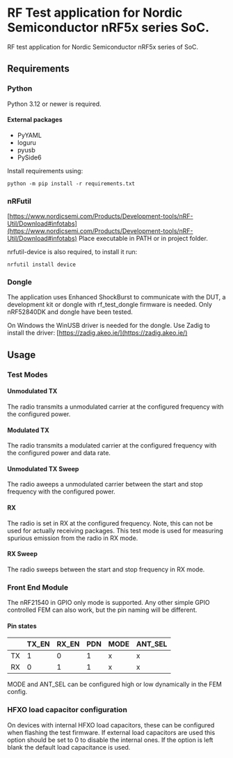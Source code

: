 # RF Test application for Nordic Semiconductor nRF5x series SoC.

RF test application for Nordic Semiconductor nRF5x series of SoC.

## Requirements
### Python
Python 3.12 or newer is required.

#### External packages
- PyYAML
- loguru
- pyusb
- PySide6

Install requirements using:
~~~
python -m pip install -r requirements.txt
~~~

### nRFutil
[https://www.nordicsemi.com/Products/Development-tools/nRF-Util/Download#infotabs](https://www.nordicsemi.com/Products/Development-tools/nRF-Util/Download#infotabs)
Place executable in PATH or in project folder.

nrfutil-device is also required, to install it run:
~~~
nrfutil install device
~~~

### Dongle
The application uses Enhanced ShockBurst to communicate with the DUT, a development kit or dongle with rf_test_dongle firmware is needed. Only nRF52840DK and dongle have been tested.

On Windows the WinUSB driver is needed for the dongle. Use Zadig to install the driver:
[https://zadig.akeo.ie/](https://zadig.akeo.ie/)

## Usage

### Test Modes
#### Unmodulated TX
The radio transmits a unmodulated carrier at the configured frequency with the configured power.

#### Modulated TX
The radio transmits a modulated carrier at the configured frequency with the configured power and data rate.

#### Unmodulated TX Sweep
The radio aweeps a unmodulated carrier between the start and stop frequency with the configured power.

#### RX
The radio is set in RX at the configured frequency.
Note, this can not be used for actually receiving packages. This test mode is used for measuring spurious emission from the radio in RX mode.

#### RX Sweep
The radio sweeps between the start and stop frequency in RX mode.

### Front End Module
The nRF21540 in GPIO only mode is supported. Any other simple GPIO controlled FEM can also work, but the pin naming will be different.

#### Pin states
|| TX_EN | RX_EN | PDN | MODE | ANT_SEL |
| - | - | - | - | - | - |
| TX | 1 | 0 | 1 | x | x |
| RX | 0 | 1 | 1 | x | x |

MODE and ANT_SEL can be configured high or low dynamically in the FEM config.

### HFXO load capacitor configuration
On devices with internal HFXO load capacitors, these can be configured when flashing the test firmware.
If external load capacitors are used this option should be set to 0 to disable the internal ones.
If the option is left blank the default load capacitance is used.

